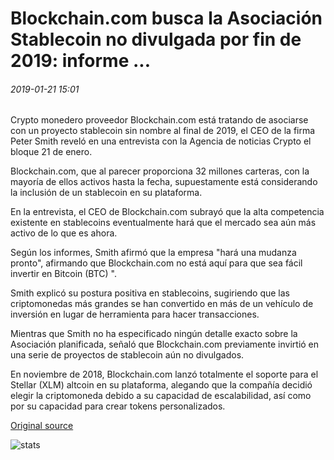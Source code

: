 # Blockchain.com busca la Asociación Stablecoin no divulgada por fin de 2019: informe ...

###### 2019-01-21 15:01

Crypto monedero proveedor Blockchain.com está tratando de asociarse con un proyecto stablecoin sin nombre al final de 2019, el CEO de la firma Peter Smith reveló en una entrevista con la Agencia de noticias Crypto el bloque 21 de enero.

Blockchain.com, que al parecer proporciona 32 millones carteras, con la mayoría de ellos activos hasta la fecha, supuestamente está considerando la inclusión de un stablecoin en su plataforma.

En la entrevista, el CEO de Blockchain.com subrayó que la alta competencia existente en stablecoins eventualmente hará que el mercado sea aún más activo de lo que es ahora.

Según los informes, Smith afirmó que la empresa "hará una mudanza pronto", afirmando que Blockchain.com no está aquí para que sea fácil invertir en Bitcoin (BTC) ".

Smith explicó su postura positiva en stablecoins, sugiriendo que las criptomonedas más grandes se han convertido en más de un vehículo de inversión en lugar de herramienta para hacer transacciones.

Mientras que Smith no ha especificado ningún detalle exacto sobre la Asociación planificada, señaló que Blockchain.com previamente invirtió en una serie de proyectos de stablecoin aún no divulgados.

En noviembre de 2018, Blockchain.com lanzó totalmente el soporte para el Stellar (XLM) altcoin en su plataforma, alegando que la compañía decidió elegir la criptomoneda debido a su capacidad de escalabilidad, así como por su capacidad para crear tokens personalizados.

[Original source](https://cointelegraph.com/news/blockchaincom-seeks-undisclosed-stablecoin-partnership-by-end-of-2019-report)

![stats](https://c.statcounter.com/11760860/0/a89fa40b/1/ "stats")